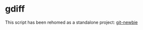 # gdiff

This script has been rehomed as a standalone project: [git-newbie](https://github.com/taikedz/git-newbie)
